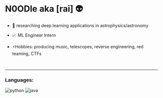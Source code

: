 # N0ODle aka [rai] 👽

- 🔭 researching deep learning applications in astrophysics/astronomy

- 📈 ML Engineer Intern

- ⚡️Hobbies: producing music, telescopes, reverse engineering, red teaming, CTFs


<br />

---

### Languages:


![python](https://user-images.githubusercontent.com/32581705/89698031-0e7ad080-d8ed-11ea-8999-ec372dc699e1.png)
![java](https://user-images.githubusercontent.com/32581705/89698067-2d796280-d8ed-11ea-8273-94ff027669da.png)





